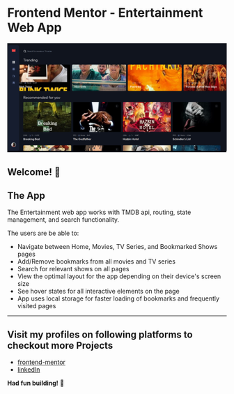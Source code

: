 # Frontend Mentor - Entertainment Web App

![Design preview for the Entertainment Web App coding challenge](./desktop-preview.png)

## Welcome! 👋

## The App

The Entertainment web app works with TMDB api, routing, state management, and search functionality.

The users are be able to:

- Navigate between Home, Movies, TV Series, and Bookmarked Shows pages
- Add/Remove bookmarks from all movies and TV series
- Search for relevant shows on all pages
- View the optimal layout for the app depending on their device's screen size
- See hover states for all interactive elements on the page
- App uses local storage for faster loading of bookmarks and frequently visited pages

---


## Visit my profiles on following platforms to checkout more Projects


- [frontend-mentor](https://www.frontendmentor.io/profile/abhay8696)
- [linkedIn](https://www.linkedin.com/in/abhay8696/)

**Had fun building!** 🚀
